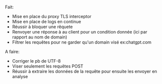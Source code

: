 Fait:
- Mise en place du proxy TLS interceptor
- Mise en place de logs en continue
- Réussir à bloquer une rêquete
- Renvoyer une réponse à au client pour un condition donnée (ici par rapport au nom de domain)
- Filtrer les requêtes pour ne garder qu'un domain visé ex:chatgpt.com

A faire: 
- Corriger le pb de UTF-8
- Viser seulement les requêtes POST
- Réussir à extraire les données de la requête pour ensuite les envoyer en analyse
